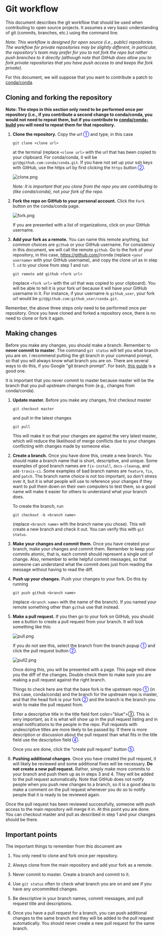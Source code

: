 # Git workflow

This document describes the git workflow that should be used when contributing
to open source projects. It assumes a very basic understanding of git
(commits, branches, etc.) using the command line.

*Note: This workflow is designed for open source (i.e., public)
repositories. The workflow for private repositories may be slightly different,
in particular, the repository's team may prefer for you to not fork the repo
but rather push branches to it directly (although note that GitHub does allow
you to fork private repositories that you have push access to and keeps the
fork private).*

For this document, we will suppose that you want to contribute a patch to
[conda/conda](https://github.com/conda/conda).

## Cloning and forking the repository

**Note: The steps in this section only need to be performed once per
repository (i.e., if you contribute a second change to conda/conda, you would
not need to repeat them, but if you contribute to
[conda/conda-build](https://github.com/conda/conda-build) you will need to
repeat them for that repository.**

1. **Clone the repository.** Copy the url <font color="blue">①</font> and
   type, in this case

   ``` git clone <clone url> ```

   at the terminal (replace `<clone url>` with the url that has been copied to
   your clipboard. For conda/conda, it will be
   `git@github.com:conda/conda.git`. If you have not set up your ssh keys with
   GitHub, use the https url by first clicking the `https` button <font
   color="blue">②</font>.

   ![clone.png](clone.png)

   *Note: It is important that you clone from the repo you are contributing
   to (like conda/conda),* not *your fork of the repo.*

2. **Fork the repo on GitHub to your personal account.** Click the `Fork`
   button on the conda/conda page.

   ![fork.png](fork.png)

   If you are presented with a list of organizations, click on your GitHub
   username.

3. **Add your fork as a remote.** You can name this remote anything, but
   common choices are `github` or your GitHub username. For consistency in
   this document, we will call the remote `github`. Go to the fork of your
   repository, in this case, https://github.com/<your username>/conda (replace
   `<your username>` with your GitHub username), and copy the clone url as in
   step 1. `cd` to your clone from step 1 and run

   ```
   git remote add github <fork url>
   ```

   (replace `<fork url>` with the url that was copied to your
   clipboard). You will be able to tell it is your fork url because it will
   have your GitHub username in it. For instance, if your username is
   `github_user`, your fork url would be
   `git@github.com:github_user/conda.git`.

Remember, the above three steps only need to be performed once per
repository. Once you have cloned and forked a repository once, there is no
need to clone or fork it again.

## Making changes

Before you make any changes, you should make a branch. Remember to **never
commit to master**. The command `git status` will tell you what branch you are
on. I recommend putting the git branch in your command prompt, so that you
will always know what branch you are on. There are several ways to do this, if
you Google "git branch prompt". For bash,
[this guide](http://stackoverflow.com/a/24716445/161801) is a good one.

It is important that you never commit to master because master will be the
branch that you pull upstream changes from (e.g., changes from
conda/conda).

1. **Update master.** Before you make any changes, first checkout master

   ```
   git checkout master
   ```

   and pull in the latest changes

   ```
   git pull

   ```

   This will make it so that your changes are against the very latest master,
   which will reduce the likelihood of merge conflicts due to your changes
   conflicting with changes made by someone else.

2. **Create a branch.** Once you have done this, create a new branch. You
   should make a branch name that is short, descriptive, and unique. Some
   examples of good branch names are `fix-install`, `docs-cleanup`, and
   `add-travis-ci`. Some examples of bad branch names are `feature`, `fix`,
   and `patch`. The branch name choice is not too important, so don't stress
   over it, but it is what people will use to reference your changes if they
   want to pull them down on their own computers to test them, so a good name
   will make it easier for others to understand what your branch does.

   To create the branch, run

   ```
   git checkout -b <branch name>
   ```

   (replace `<branch name>` with the branch name you chose). This will create a
   new branch and check it out. You can verify this with `git status`.

3. **Make your changes and commit them.** Once you have created your branch,
   make your changes and commit them. Remember to keep your commits atomic,
   that is, each commit should represent a single unit of change. Also,
   remember to write helpful commit messages, so that someone can understand
   what the commit does just from reading the message without having to read
   the diff.

4. **Push up your changes.**  Push your changes to your fork. Do this by
   running

   ```
   git push github <branch name>
   ```

   (replace `<branch name>` with the name of the branch). If you named your
   remote something other than `github` use that instead.

5. **Make a pull request.** If you then go to your fork on GitHub, you should
   see a button to create a pull request from your branch. It will look
   something like this:

   ![pull.png](pull.png)

   If you do not see this, select the branch from the branch popup <font
   color="blue">①</font> and click the pull request button <font
   color="blue">②</font>.

   ![pull2.png](pull2.png)

   Once doing this, you will be presented with a page. This page will show you
   the diff of the changes. Double check them to make sure you are making a
   pull request against the right branch.

   Things to check here are that the base fork is the upstream repo <font
   color="blue">①</font> (in this case, conda/conda) and the branch for the
   upstream repo is master, and that the head fork is your fork <font
   color="blue">②</font> and the branch is the branch you wish to make the
   pull request from.

   Enter a descriptive title in the title field font
   color="blue">③</font>. This is very important, as it is what will show up
   in the pull request listing and in email notifications to the people in the
   repo. Pull requests with undescriptive titles are more likely to be passed
   by. If there is more description or discussion about the pull request than
   what fits in the title field use the description field <font
   color="blue">④</font>.

   Once you are done, click the "create pull request" button <font
   color="blue">⑤</font>.

6. **Pushing additional changes**. Once you have created the pull request, it
   will likely be reviewed and some additional fixes will be necessary.  **Do
   not create a new pull request.** Rather, simply make more commits to your
   branch and push them up as in steps 3 and 4. They will be added to the pull
   request automatically.  Note that GitHub does not notify people when you
   push new changes to a branch, so it is a good idea to make a comment on the
   pull request whenever you do so to notify people that it is ready to be
   reviewed again.

Once the pull request has been reviewed successfully, someone with push access
to the main repository will merge it in. At this point you are done. You can
checkout master and pull as described in step 1 and your changes should be
there.

## Important points

The important things to remember from this document are

1. You only need to clone and fork once per repository.

2. Always clone from the main repository and add your fork as a remote.

3. Never commit to master. Create a branch and commit to it.

4. Use `git status` often to check what branch you are on and see if you have
   any uncommitted changes.

5. Be descriptive in your branch names, commit messages, and pull request
   title and descriptions.

6. Once you have a pull request for a branch, you can push additional changes
   to the same branch and they will be added to the pull request
   automatically. You should never create a new pull request for the same
   branch.
